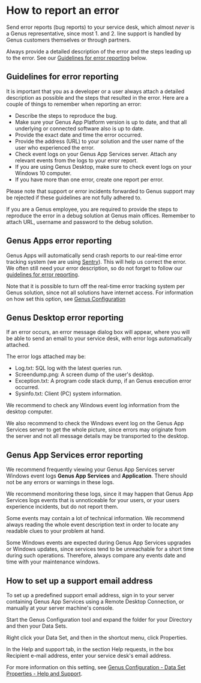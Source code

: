 # How to report an error

Send error reports (bug reports) to your service desk, which almost _never_ is a Genus representative, since most 1. and 2. line support is handled by Genus customers themselves or through partners.

Always provide a detailed description of the error and the steps leading up to the error. See our [Guidelines for error reporting](#guidelines-for-error-reporting) below.

## Guidelines for error reporting

It is important that you as a developer or a user always attach a detailed description as possible and the steps that resulted in the error. Here are a couple of things to remember when reporting an error:

* Describe the steps to reproduce the bug.
* Make sure your Genus App Platform version is up to date, and that all underlying or connected software also is up to date.
* Provide the exact date and time the error occurred.
* Provide the address (URL) to your solution and the user name of the user who experienced the error.
* Check event logs on your Genus App Services server. Attach any relevant events from the logs to your error report.
* If you are using Genus Desktop, make sure to check event logs on your Windows 10 computer.
* If you have more than one error, create one report per error.

Please note that support or error incidents forwarded to Genus support may be rejected if these guidelines are not fully adhered to.

If you are a Genus employee, you are required to provide the steps to reproduce the error in a debug solution at Genus main offices. Remember to attach URL, username and password to the debug solution.

## <a name="genus_apps_error_reporting"></a> Genus Apps error reporting

Genus Apps will automatically send crash reports to our real-time error tracking system (we are using [Sentry](https://sentry.io/)). This will help us correct the error. We often still need your error description, so do not forget to follow our [guidelines for error reporting](#guidelines-for-error-reporting).

Note that it is possible to turn off the real-time error tracking system per Genus solution, since not all solutions have internet access. For information on how set this option, see [Genus Configuration](../installation-and-configuration/configure-and-maintain-genus-server/genus-server-configuration/options.md#app)

## Genus Desktop error reporting

If an error occurs, an error message dialog box will appear, where you will be able to send an email to your service desk, with error logs automatically attached.

The error logs attached may be:  
* Log.txt: SQL log with the latest queries run.  
* Screendump.png: A screen dump of the user's desktop.  
* Exception.txt: A program code stack dump, if an Genus execution error occurred.  
* Sysinfo.txt: Client (PC) system information.

We recommend to check any Windows event log information from the desktop computer.

We also recommend to check the Windows event log on the Genus App Services server to get the whole picture, since errors may originate from the server and not all message details may be transported to the desktop.

## Genus App Services error reporting

We recommend frequently viewing your Genus App Services server Windows event logs **Genus App Services** and **Application**. There should not be any errors or warnings in these logs.

We recommend monitoring these logs, since it may happen that Genus App Services logs events that is unnoticeable for your users, or your users experience incidents, but do not report them.

Some events may contain a lot of technical information. We recommend always reading the whole event description text in order to locate any readable clues to your problem at hand.

Some Windows events are expected during Genus App Services upgrades or Windows updates, since services tend to be unreachable for a short time during such operations. Therefore, always compare any events date and time with your maintenance windows.

## How to set up a support email address

To set up a predefined support email address, sign in to your server containing Genus App Services using a Remote Desktop Connection, or manually at your server machine's console.

Start the Genus Configuration tool and expand the folder for your Directory and then your Data Sets.

Right click your Data Set, and then in the shortcut menu, click Properties.

In the Help and support tab, in the section Help requests, in the box Recipient e-mail address, enter your service desk's email address.

For more information on this setting, see [Genus Configuration - Data Set Properties - Help and Support](../installation-and-configuration/configure-and-maintain-genus-server/genus-server-configuration/data-set-properties.md).

